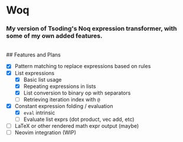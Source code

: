 # Woq
### My version of Tsoding's Noq expression transformer, with some of my own added features.

<br>
## Features and Plans

- [X] Pattern matching to replace expressions based on rules
- [X] List expressions
    - [X] Basic list usage
    - [X] Repeating expressions in lists
    - [X] List conversion to binary op with separators
    - [ ] Retrieving iteration index with `@`
- [X] Constant expression folding / evaluation
    - [X] `eval` intrinsic
    - [ ] Evaluate list exprs (dot product, vec add, etc)
- [ ] LaTeX or other rendered math expr output (maybe)
- [ ] Neovim integration (WIP)
